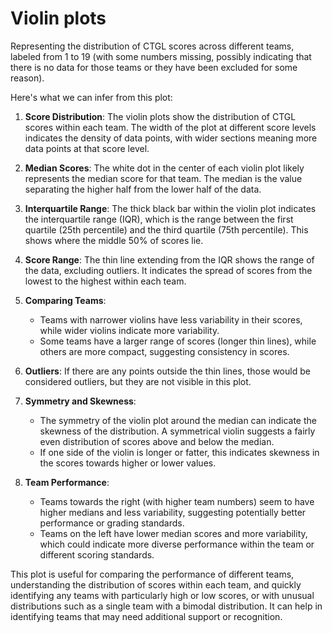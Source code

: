 # Violin plots 

Representing the distribution of CTGL scores across different teams, labeled from 1 to 19 (with some numbers missing, possibly indicating that there is no data for those teams or they have been excluded for some reason).

Here's what we can infer from this plot:

1. **Score Distribution**: The violin plots show the distribution of CTGL scores within each team. The width of the plot at different score levels indicates the density of data points, with wider sections meaning more data points at that score level.

2. **Median Scores**: The white dot in the center of each violin plot likely represents the median score for that team. The median is the value separating the higher half from the lower half of the data.

3. **Interquartile Range**: The thick black bar within the violin plot indicates the interquartile range (IQR), which is the range between the first quartile (25th percentile) and the third quartile (75th percentile). This shows where the middle 50% of scores lie.

4. **Score Range**: The thin line extending from the IQR shows the range of the data, excluding outliers. It indicates the spread of scores from the lowest to the highest within each team.

5. **Comparing Teams**: 
   - Teams with narrower violins have less variability in their scores, while wider violins indicate more variability.
   - Some teams have a larger range of scores (longer thin lines), while others are more compact, suggesting consistency in scores.

6. **Outliers**: If there are any points outside the thin lines, those would be considered outliers, but they are not visible in this plot.

7. **Symmetry and Skewness**: 
   - The symmetry of the violin plot around the median can indicate the skewness of the distribution. A symmetrical violin suggests a fairly even distribution of scores above and below the median.
   - If one side of the violin is longer or fatter, this indicates skewness in the scores towards higher or lower values.

8. **Team Performance**:
   - Teams towards the right (with higher team numbers) seem to have higher medians and less variability, suggesting potentially better performance or grading standards.
   - Teams on the left have lower median scores and more variability, which could indicate more diverse performance within the team or different scoring standards.

This plot is useful for comparing the performance of different teams, understanding the distribution of scores within each team, and quickly identifying any teams with particularly high or low scores, or with unusual distributions such as a single team with a bimodal distribution. It can help in identifying teams that may need additional support or recognition.